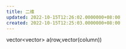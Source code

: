```yaml
---
title: 二维
updated: 2022-10-15T12:26:02.0000000+08:00
created: 2022-10-15T12:25:03.0000000+08:00
---
```


vector<vector<int>> a(row,vector<int>(column))
